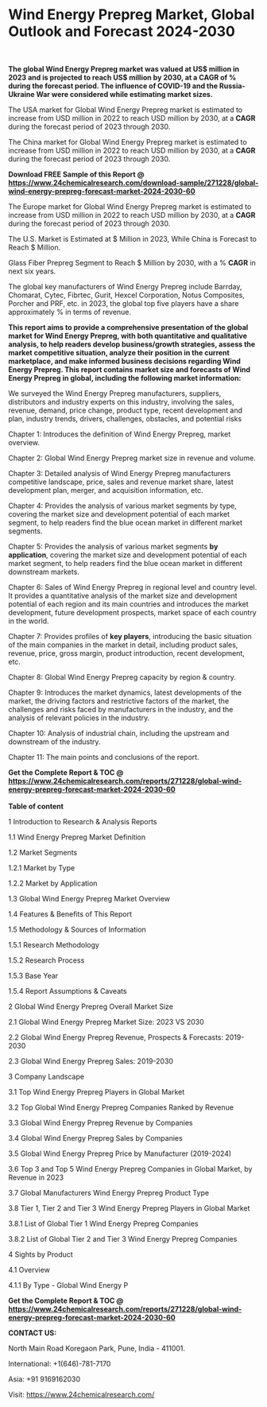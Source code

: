 <h1>Wind Energy Prepreg Market, Global Outlook and Forecast 2024-2030</h1><br/><p><strong>The global Wind Energy Prepreg market was valued at US$ million in 2023 and is projected to reach US$ million by 2030, at a <strong>CAGR</strong> of % during the forecast period. The influence of COVID-19 and the Russia-Ukraine War were considered while estimating market sizes.</strong></p><p>The USA market for Global Wind Energy Prepreg market is estimated to increase from USD million in 2022 to reach USD million by 2030, at a <strong>CAGR</strong> during the forecast period of 2023 through 2030.</p><p>The China market for Global Wind Energy Prepreg market is estimated to increase from USD million in 2022 to reach USD million by 2030, at a <strong>CAGR</strong> during the forecast period of 2023 through 2030.</p><div><b>Download FREE Sample of this Report @ <a href="https://www.24chemicalresearch.com/download-sample/271228/global-wind-energy-prepreg-forecast-market-2024-2030-60">https://www.24chemicalresearch.com/download-sample/271228/global-wind-energy-prepreg-forecast-market-2024-2030-60</a></b></div><p>The Europe market for Global Wind Energy Prepreg market is estimated to increase from USD million in 2022 to reach USD million by 2030, at a <strong>CAGR</strong> during the forecast period of 2023 through 2030.</p><p>The U.S. Market is Estimated at $ Million in 2023, While China is Forecast to Reach $ Million.</p><p>Glass Fiber Prepreg Segment to Reach $ Million by 2030, with a % <strong>CAGR</strong> in next six years.</p><p>The global key manufacturers of Wind Energy Prepreg include Barrday, Chomarat, Cytec, Fibrtec, Gurit, Hexcel Corporation, Notus Composites, Porcher and PRF, etc. in 2023, the global top five players have a share approximately % in terms of revenue.</p><p><strong>This report aims to provide a comprehensive presentation of the global market for Wind Energy Prepreg, with both quantitative and qualitative analysis, to help readers develop business/growth strategies, assess the market competitive situation, analyze their position in the current marketplace, and make informed business decisions regarding Wind Energy Prepreg. This report contains market size and forecasts of Wind Energy Prepreg in global, including the following market information:</strong></p><p>We surveyed the Wind Energy Prepreg manufacturers, suppliers, distributors and industry experts on this industry, involving the sales, revenue, demand, price change, product type, recent development and plan, industry trends, drivers, challenges, obstacles, and potential risks</p><p>Chapter 1: Introduces the definition of Wind Energy Prepreg, market overview.</p><p>Chapter 2: Global Wind Energy Prepreg market size in revenue and volume.</p><p>Chapter 3: Detailed analysis of Wind Energy Prepreg manufacturers competitive landscape, price, sales and revenue market share, latest development plan, merger, and acquisition information, etc.</p><p>Chapter 4: Provides the analysis of various market segments by type, covering the market size and development potential of each market segment, to help readers find the blue ocean market in different market segments.</p><p>Chapter 5: Provides the analysis of various market segments <strong>by application</strong>, covering the market size and development potential of each market segment, to help readers find the blue ocean market in different downstream markets.</p><p>Chapter 6: Sales of Wind Energy Prepreg in regional level and country level. It provides a quantitative analysis of the market size and development potential of each region and its main countries and introduces the market development, future development prospects, market space of each country in the world.</p><p>Chapter 7: Provides profiles of <strong>key players</strong>, introducing the basic situation of the main companies in the market in detail, including product sales, revenue, price, gross margin, product introduction, recent development, etc.</p><p>Chapter 8: Global Wind Energy Prepreg capacity by region & country.</p><p>Chapter 9: Introduces the market dynamics, latest developments of the market, the driving factors and restrictive factors of the market, the challenges and risks faced by manufacturers in the industry, and the analysis of relevant policies in the industry.</p><p>Chapter 10: Analysis of industrial chain, including the upstream and downstream of the industry.</p><p>Chapter 11: The main points and conclusions of the report.</p><div><b>Get the Complete Report & TOC @ <a href="https://www.24chemicalresearch.com/reports/271228/global-wind-energy-prepreg-forecast-market-2024-2030-60">https://www.24chemicalresearch.com/reports/271228/global-wind-energy-prepreg-forecast-market-2024-2030-60</a></b></div><br><b>Table of content</b><p>1 Introduction to Research & Analysis Reports<br />
 
  1.1 Wind Energy Prepreg Market Definition<br />
 
  1.2 Market Segments<br />
 
  1.2.1 Market by Type<br />
 
  1.2.2 Market by Application<br />
 
  1.3 Global Wind Energy Prepreg Market Overview<br />
 
  1.4 Features & Benefits of This Report<br />
 
  1.5 Methodology & Sources of Information<br />
 
  1.5.1 Research Methodology<br />
 
  1.5.2 Research Process<br />
 
  1.5.3 Base Year<br />
 
  1.5.4 Report Assumptions & Caveats<br />
 
 2 Global Wind Energy Prepreg Overall Market Size<br />
 
  2.1 Global Wind Energy Prepreg Market Size: 2023 VS 2030<br />
 
  2.2 Global Wind Energy Prepreg Revenue, Prospects & Forecasts: 2019-2030<br />
 
  2.3 Global Wind Energy Prepreg Sales: 2019-2030<br />
 
 3 Company Landscape<br />
 
  3.1 Top Wind Energy Prepreg Players in Global Market<br />
 
  3.2 Top Global Wind Energy Prepreg Companies Ranked by Revenue<br />
 
  3.3 Global Wind Energy Prepreg Revenue by Companies<br />
 
  3.4 Global Wind Energy Prepreg Sales by Companies<br />
 
  3.5 Global Wind Energy Prepreg Price by Manufacturer (2019-2024)<br />
 
  3.6 Top 3 and Top 5 Wind Energy Prepreg Companies in Global Market, by Revenue in 2023<br />
 
  3.7 Global Manufacturers Wind Energy Prepreg Product Type<br />
 
  3.8 Tier 1, Tier 2 and Tier 3 Wind Energy Prepreg Players in Global Market<br />
 
  3.8.1 List of Global Tier 1 Wind Energy Prepreg Companies<br />
 
  3.8.2 List of Global Tier 2 and Tier 3 Wind Energy Prepreg Companies<br />
 
 4 Sights by Product<br />
 
  4.1 Overview<br />
 
  4.1.1 By Type - Global Wind Energy P<br><div><b>Get the Complete Report & TOC @ <a href="https://www.24chemicalresearch.com/reports/271228/global-wind-energy-prepreg-forecast-market-2024-2030-60">https://www.24chemicalresearch.com/reports/271228/global-wind-energy-prepreg-forecast-market-2024-2030-60</a></b></div></p>
 
 <b>CONTACT US:</b><br>
 
 North Main Road Koregaon Park, Pune, India - 411001.<br/>
 
 International: +1(646)-781-7170<br/>
 
 Asia: +91 9169162030<br/>
 
 Visit: <a href="https://www.24chemicalresearch.com/">https://www.24chemicalresearch.com/</a>
 
 <br>